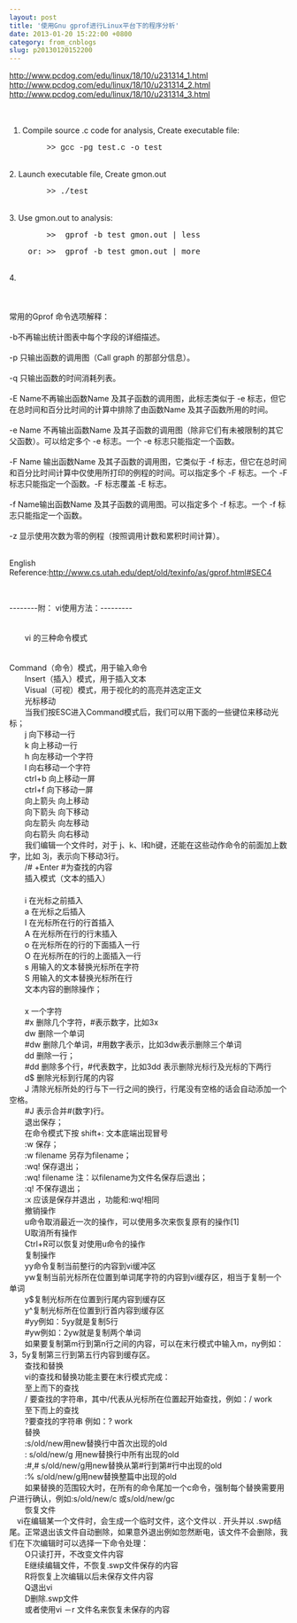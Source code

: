 ```yaml
---
layout: post
title: '使用Gnu gprof进行Linux平台下的程序分析'
date: 2013-01-20 15:22:00 +0800
category: from_cnblogs
slug: p20130120152200
---
```



http://www.pcdog.com/edu/linux/18/10/u231314_1.html<br>
http://www.pcdog.com/edu/linux/18/10/u231314_2.html<br>
http://www.pcdog.com/edu/linux/18/10/u231314_3.html<br>
<br>
<br>
1. Compile source .c code for analysis, Create executable file:<br>
<pre>&nbsp; &nbsp; &nbsp; &nbsp; <span style="font-family:Courier New">&gt;&gt; gcc -pg test.c -o test</span>&nbsp;</pre>
<br>
2. Launch executable file, Create gmon.out<br>
<pre>&nbsp; &nbsp; &nbsp; &nbsp;<span style="font-family:Courier New"> &gt;&gt; ./test</span></pre>
<br>
3. Use gmon.out to analysis:<br>
<pre>&nbsp; &nbsp; &nbsp; &nbsp; &gt;&gt; &nbsp;gprof -b test gmon.out | less</pre>
<pre>&nbsp; &nbsp; or: &gt;&gt; &nbsp;gprof -b test gmon.out | more</pre>
<br>
4.&nbsp;<br>
&nbsp; &nbsp;&nbsp;<br>
&nbsp; &nbsp; &nbsp;<img src="http://img.my.csdn.net/uploads/201301/20/1358695524_8629.png" alt=""><br>
<br>
常用的Gprof 命令选项解释：<br>
&nbsp;<br>
-b不再输出统计图表中每个字段的详细描述。<br>
<br>
-p 只输出函数的调用图（Call graph 的那部分信息）。<br>
<br>
-q 只输出函数的时间消耗列表。<br>
<br>
-E Name不再输出函数Name 及其子函数的调用图，此标志类&#20284;于 -e 标志，但它在总时间和百分比时间的计算中排除了由函数Name 及其子函数所用的时间。<br>
<br>
-e Name 不再输出函数Name 及其子函数的调用图（除非它们有未被限制的其它父函数）。可以给定多个 -e 标志。一个 -e 标志只能指定一个函数。<br>
<br>
-F Name 输出函数Name 及其子函数的调用图，它类&#20284;于 -f 标志，但它在总时间和百分比时间计算中仅使用所打印的例程的时间。可以指定多个 -F 标志。一个 -F 标志只能指定一个函数。-F 标志覆盖 -E 标志。<br>
<br>
-f Name输出函数Name 及其子函数的调用图。可以指定多个 -f 标志。一个 -f 标志只能指定一个函数。<br>
<br>
-z 显示使用次数为零的例程（按照调用计数和累积时间计算）。<br>
<br>
<p>English Reference:<a href="http://www.cs.utah.edu/dept/old/texinfo/as/gprof.html#SEC4" target="_blank">http://www.cs.utah.edu/dept/old/texinfo/as/gprof.html#SEC4</a></p>
<p><br>
</p>
<p>--------附： vi使用方法：---------<br>
<br>
<br>
　　vi 的三种命令模式　　<br>
<br>
<br>
Command（命令）模式，用于输入命令<br>
　　Insert（插入）模式，用于插入文本<br>
　　Visual（可视）模式，用于视化的的高亮并选定正文<br>
　　光标移动　　<br>
　　当我们按ESC进入Command模式后，我们可以用下面的一些键位来移动光标；<br>
　　j 向下移动一行<br>
　　k 向上移动一行<br>
　　h 向左移动一个字符<br>
　　l 向右移动一个字符<br>
　　ctrl&#43;b 向上移动一屏<br>
　　ctrl&#43;f 向下移动一屏<br>
　　向上箭头 向上移动<br>
　　向下箭头 向下移动<br>
　　向左箭头 向左移动<br>
　　向右箭头 向右移动<br>
　　我们编辑一个文件时，对于 j、k、l和h键，还能在这些动作命令的前面加上数字，比如 3j，表示向下移动3行。<br>
　　/# &#43;Enter #为查找的内容　<br>
　　插入模式（文本的插入）<br>
　　<br>
　　i 在光标之前插入<br>
　　a 在光标之后插入<br>
　　I 在光标所在行的行首插入<br>
　　A 在光标所在行的行末插入<br>
　　o 在光标所在的行的下面插入一行<br>
　　O 在光标所在的行的上面插入一行<br>
　　s 用输入的文本替换光标所在字符<br>
　　S 用输入的文本替换光标所在行　<br>
　　文本内容的删除操作；<br>
　　<br>
　　x 一个字符<br>
　　#x 删除几个字符，#表示数字，比如3x<br>
　　dw 删除一个单词<br>
　　#dw 删除几个单词，#用数字表示，比如3dw表示删除三个单词<br>
　　dd 删除一行；<br>
　　#dd 删除多个行，#代表数字，比如3dd 表示删除光标行及光标的下两行<br>
　　d$ 删除光标到行尾的内容<br>
　　J 清除光标所处的行与下一行之间的换行，行尾没有空&#26684;的话会自动添加一个空&#26684;。<br>
　　#J 表示合并#(数字)行。<br>
　　退出保存；<br>
　　在命令模式下按 shift&#43;: 文本底端出现冒号<br>
　　:w 保存；<br>
　　:w filename 另存为filename；<br>
　　:wq! 保存退出；<br>
　　:wq! filename 注：以filename为文件名保存后退出；<br>
　　:q! 不保存退出；<br>
　　:x 应该是保存并退出 ，功能和:wq!相同<br>
　　撤销操作<br>
　　u命令取消最近一次的操作，可以使用多次来恢复原有的操作[1]<br>
　　U取消所有操作<br>
　　Ctrl&#43;R可以恢复对使用u命令的操作<br>
　　复制操作<br>
　　yy命令复制当前整行的内容到vi缓冲区<br>
　　yw复制当前光标所在位置到单词尾字符的内容到vi缓存区，相当于复制一个单词<br>
　　y$复制光标所在位置到行尾内容到缓存区<br>
　　y^复制光标所在位置到行首内容到缓存区<br>
　　#yy例如：5yy就是复制5行<br>
　　#yw例如：2yw就是复制两个单词<br>
　　如果要复制第m行到第n行之间的内容，可以在末行模式中输入m，ny例如：3，5y复制第三行到第五行内容到缓存区。<br>
　　查找和替换<br>
　　vi的查找和替换功能主要在末行模式完成：<br>
　　至上而下的查找<br>
　　/ 要查找的字符串，其中/代表从光标所在位置起开始查找，例如：/ work<br>
　　至下而上的查找<br>
　　?要查找的字符串 例如：? work<br>
　　替换<br>
　　:s/old/new用new替换行中首次出现的old<br>
　　: s/old/new/g 用new替换行中所有出现的old<br>
　　:#,# s/old/new/g用new替换从第#行到第#行中出现的old<br>
　　:% s/old/new/g用new替换整篇中出现的old<br>
　　如果替换的范围较大时，在所有的命令尾加一个c命令，强制每个替换需要用户进行确认，例如:s/old/new/c 或s/old/new/gc<br>
　　恢复文件　　<br>
　vi在编辑某一个文件时，会生成一个临时文件，这个文件以 . 开头并以 .swp结尾。正常退出该文件自动删除，如果意外退出例如忽然断电，该文件不会删除，我们在下次编辑时可以选择一下命令处理：<br>
　　O只读打开，不改变文件内容<br>
　　E继续编辑文件，不恢复.swp文件保存的内容<br>
　　R将恢复上次编辑以后未保存文件内容<br>
　　Q退出vi<br>
　　D删除.swp文件<br>
　　或者使用vi －r 文件名来恢复未保存的内容<br>
</p>
<p><br>
</p>
<p><br>
</p>
<p><br>
</p>
   

